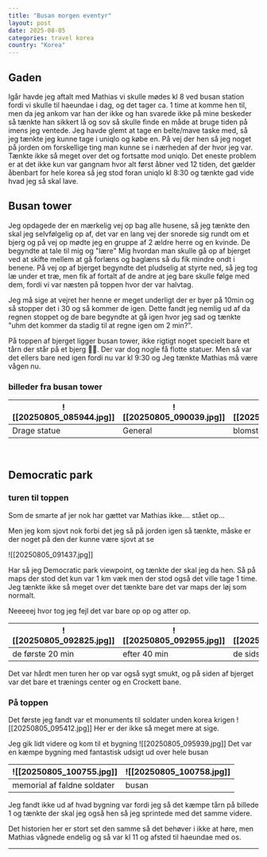 ```yaml
---
title: "Busan morgen eventyr"
layout: post
date: 2025-08-05
categories: travel korea
country: "Korea"
---
```


## Gaden 

Igår havde jeg aftalt med Mathias vi skulle mødes kl 8 ved busan station fordi vi skulle til haeundae i dag, og det tager ca. 1 time at komme hen til, men da jeg ankom var han der ikke og han svarede ikke på mine beskeder så tænkte han sikkert lå og sov så skulle finde en måde at bruge tiden på imens jeg ventede. Jeg havde glemt at tage en belte/mave taske med, så jeg tænkte jeg kunne tage i uniqlo og købe en. På vej der hen så jeg noget på jorden om forskellige ting man kunne se i nærheden af der hvor jeg var. Tænkte ikke så meget over det og fortsatte mod uniqlo. Det eneste problem er at det ikke kun var gangnam hvor alt først åbner ved 12 tiden, det gælder åbenbart for hele korea så jeg stod foran uniqlo kl 8:30 og tænkte gad vide hvad jeg så skal lave.

## Busan tower

Jeg opdagede der en mærkelig vej op bag alle husene, så jeg tænkte den skal jeg selvfølgelig op af, det var en lang vej der snorede sig rundt om et bjerg og på vej op mødte jeg en gruppe af 2 ældre herre og en kvinde. De begyndte at tale til mig og "lære" Mig hvordan man skulle gå op af bjerget ved at skifte mellem at gå forlæns og baglæns så du fik mindre ondt i benene. På vej op af bjerget begyndte det pludselig at styrte ned, så jeg tog læ under et træ, men fik af fortalt af de andre at jeg bare skulle følge med dem, fordi vi var næsten på toppen hvor der var halvtag. 

Jeg må sige at vejret her henne er meget underligt der er byer på 10min og så stopper det i 30 og så kommer de igen. Dette fandt jeg nemlig ud af da regnen stoppet og de bare begyndte at gå igen hvor jeg sad og tænkte "uhm det kommer da stadig til at regne igen om 2 min?".

På toppen af bjerget ligger busan tower, ikke rigtigt noget specielt bare et tårn der står på et bjerg 🤷‍♂️. Der var dog nogle få flotte statuer. Men så var det ellers bare ned igen fordi nu var kl 9:30 og Jeg tænkte Mathias må være vågen nu.

### billeder fra busan tower

| ![[20250805_085944.jpg]] | ![[20250805_090039.jpg]] | ![[20250805_090150.jpg]] |
|---------------------|---------------------|---------------------|
| Drage statue          | General       | blomster ur           |
​

## Democratic park
### turen til toppen
Som de smarte af jer nok har gættet var Mathias ikke.... stået op...

Men jeg kom sjovt nok forbi det jeg så på jorden igen så tænkte, måske er der noget på den der kunne være sjovt at se

![[20250805_091437.jpg]]

Har så jeg Democratic park viewpoint, og tænkte der skal jeg da hen. Så på maps der stod det kun var 1 km væk men der stod også det ville tage 1 time. Jeg tænkte ikke så meget over det tænkte bare det var maps der løj som normalt. 

Neeeeej hvor tog jeg fejl det var bare op op og atter op.

|![[20250805_092825.jpg]]     |  ![[20250805_092955.jpg]]   | ![[20250805_094258.jpg]] | 
| --- | --- | --- |
| de første 20 min |  efter 40 min   |  de sidste 10 min   |

Det var hårdt men turen her op var også sygt smukt, og på siden af bjerget var det bare et trænings center og en Crockett bane.

### På toppen
Det første jeg fandt var et monuments til soldater unden korea krigen
![[20250805_095412.jpg]]
Her er der ikke så meget mere at sige.

Jeg gik lidt videre og kom til et bygning
![[20250805_095939.jpg]]
Det var en kæmpe bygning med fantastisk udsigt ud over hele busan

|![[20250805_100755.jpg]]     |  ![[20250805_100758.jpg]]   |
| --- | --- |
|   memorial af faldne soldater  |   busan  |

Jeg fandt ikke ud af hvad bygning var fordi jeg så det kæmpe tårn på billede 1 og tænkte der skal jeg også hen så jeg sprintede med det samme videre.

Det historien her er stort set den samme så det behøver i ikke at høre, men Mathias vågnede endelig og så var kl 11 og afsted til haeundae med os.

---
